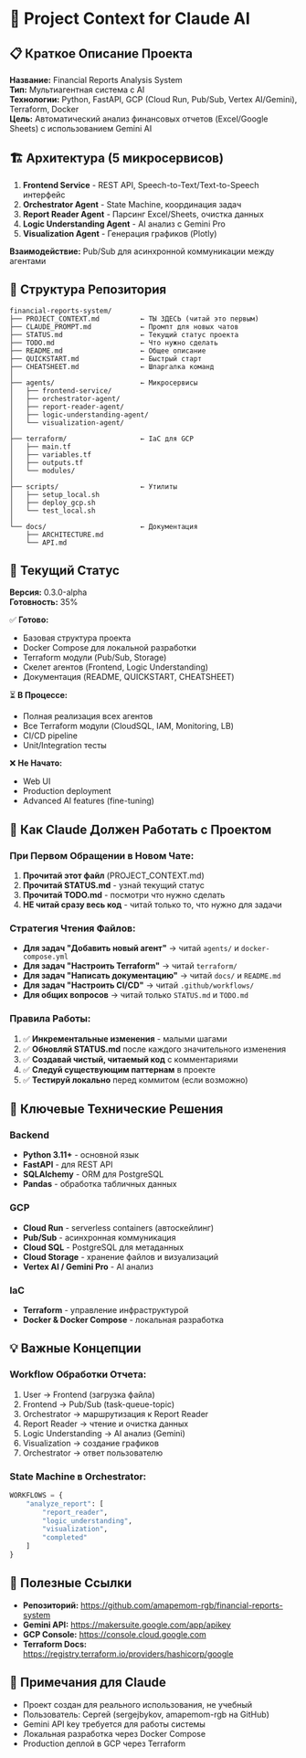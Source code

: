 # 🤖 Project Context for Claude AI

## 📋 Краткое Описание Проекта

**Название:** Financial Reports Analysis System  
**Тип:** Мультиагентная система с AI  
**Технологии:** Python, FastAPI, GCP (Cloud Run, Pub/Sub, Vertex AI/Gemini), Terraform, Docker  
**Цель:** Автоматический анализ финансовых отчетов (Excel/Google Sheets) с использованием Gemini AI

## 🏗️ Архитектура (5 микросервисов)

1. **Frontend Service** - REST API, Speech-to-Text/Text-to-Speech интерфейс
2. **Orchestrator Agent** - State Machine, координация задач
3. **Report Reader Agent** - Парсинг Excel/Sheets, очистка данных
4. **Logic Understanding Agent** - AI анализ с Gemini Pro
5. **Visualization Agent** - Генерация графиков (Plotly)

**Взаимодействие:** Pub/Sub для асинхронной коммуникации между агентами

## 📂 Структура Репозитория
```
financial-reports-system/
├── PROJECT_CONTEXT.md          ← ТЫ ЗДЕСЬ (читай это первым)
├── CLAUDE_PROMPT.md            ← Промпт для новых чатов
├── STATUS.md                   ← Текущий статус проекта
├── TODO.md                     ← Что нужно сделать
├── README.md                   ← Общее описание
├── QUICKSTART.md               ← Быстрый старт
├── CHEATSHEET.md               ← Шпаргалка команд
│
├── agents/                     ← Микросервисы
│   ├── frontend-service/
│   ├── orchestrator-agent/
│   ├── report-reader-agent/
│   ├── logic-understanding-agent/
│   └── visualization-agent/
│
├── terraform/                  ← IaC для GCP
│   ├── main.tf
│   ├── variables.tf
│   ├── outputs.tf
│   └── modules/
│
├── scripts/                    ← Утилиты
│   ├── setup_local.sh
│   ├── deploy_gcp.sh
│   └── test_local.sh
│
└── docs/                       ← Документация
    ├── ARCHITECTURE.md
    └── API.md
```

## 🎯 Текущий Статус

**Версия:** 0.3.0-alpha  
**Готовность:** 35%

✅ **Готово:**
- Базовая структура проекта
- Docker Compose для локальной разработки
- Terraform модули (Pub/Sub, Storage)
- Скелет агентов (Frontend, Logic Understanding)
- Документация (README, QUICKSTART, CHEATSHEET)

⏳ **В Процессе:**
- Полная реализация всех агентов
- Все Terraform модули (CloudSQL, IAM, Monitoring, LB)
- CI/CD pipeline
- Unit/Integration тесты

❌ **Не Начато:**
- Web UI
- Production deployment
- Advanced AI features (fine-tuning)

## 📖 Как Claude Должен Работать с Проектом

### При Первом Обращении в Новом Чате:

1. **Прочитай этот файл** (PROJECT_CONTEXT.md)
2. **Прочитай STATUS.md** - узнай текущий статус
3. **Прочитай TODO.md** - посмотри что нужно сделать
4. **НЕ читай сразу весь код** - читай только то, что нужно для задачи

### Стратегия Чтения Файлов:

- **Для задач "Добавить новый агент"** → читай `agents/` и `docker-compose.yml`
- **Для задач "Настроить Terraform"** → читай `terraform/`
- **Для задач "Написать документацию"** → читай `docs/` и `README.md`
- **Для задач "Настроить CI/CD"** → читай `.github/workflows/`
- **Для общих вопросов** → читай только `STATUS.md` и `TODO.md`

### Правила Работы:

1. ✅ **Инкрементальные изменения** - малыми шагами
2. ✅ **Обновляй STATUS.md** после каждого значительного изменения
3. ✅ **Создавай чистый, читаемый код** с комментариями
4. ✅ **Следуй существующим паттернам** в проекте
5. ✅ **Тестируй локально** перед коммитом (если возможно)

## 🔑 Ключевые Технические Решения

### Backend
- **Python 3.11+** - основной язык
- **FastAPI** - для REST API
- **SQLAlchemy** - ORM для PostgreSQL
- **Pandas** - обработка табличных данных

### GCP
- **Cloud Run** - serverless containers (автоскейлинг)
- **Pub/Sub** - асинхронная коммуникация
- **Cloud SQL** - PostgreSQL для метаданных
- **Cloud Storage** - хранение файлов и визуализаций
- **Vertex AI / Gemini Pro** - AI анализ

### IaC
- **Terraform** - управление инфраструктурой
- **Docker & Docker Compose** - локальная разработка

## 💡 Важные Концепции

### Workflow Обработки Отчета:

1. User → Frontend (загрузка файла)
2. Frontend → Pub/Sub (task-queue-topic)
3. Orchestrator → маршрутизация к Report Reader
4. Report Reader → чтение и очистка данных
5. Logic Understanding → AI анализ (Gemini)
6. Visualization → создание графиков
7. Orchestrator → ответ пользователю

### State Machine в Orchestrator:
```python
WORKFLOWS = {
    "analyze_report": [
        "report_reader",
        "logic_understanding", 
        "visualization",
        "completed"
    ]
}
```

## 🔗 Полезные Ссылки

- **Репозиторий:** https://github.com/amapemom-rgb/financial-reports-system
- **Gemini API:** https://makersuite.google.com/app/apikey
- **GCP Console:** https://console.cloud.google.com
- **Terraform Docs:** https://registry.terraform.io/providers/hashicorp/google

## 📝 Примечания для Claude

- Проект создан для реального использования, не учебный
- Пользователь: Сергей (sergejbykov, amapemom-rgb на GitHub)
- Gemini API key требуется для работы системы
- Локальная разработка через Docker Compose
- Production деплой в GCP через Terraform

